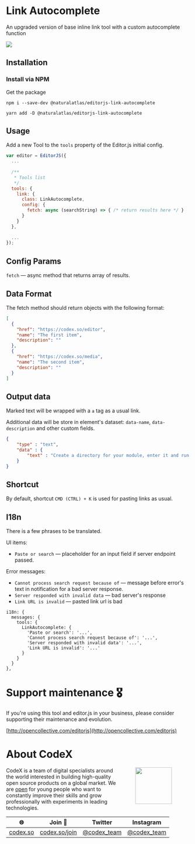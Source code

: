 # Link Autocomplete

An upgraded version of base inline link tool with a custom autocomplete function

![](example/assets/example.png)

## Installation

### Install via NPM

Get the package

```shell
npm i --save-dev @naturalatlas/editorjs-link-autocomplete
```

```shell
yarn add -D @naturalatlas/editorjs-link-autocomplete
```

## Usage

Add a new Tool to the `tools` property of the Editor.js initial config.

```javascript
var editor = EditorJS({
  ...
 
  /**
   * Tools list
   */
  tools: {
    link: {
      class: LinkAutocomplete,
      config: {
        fetch: async (searchString) => { /* return results here */ }
      }
    }
  },
  
  ...
});
```

## Config Params

`fetch` — async method that returns array of results.

## Data Format

The fetch method should return objects with the following format:

```json
[
  {
    "href": "https://codex.so/editor",
    "name": "The first item",
    "description": ""
  },
  {
    "href": "https://codex.so/media",
    "name": "The second item",
    "description": ""
  }
]
```

## Output data

Marked text will be wrapped with a `a` tag as a usual link.

Additional data will be store in element's dataset: `data-name`, `data-description` and other custom fields.

```json
{
    "type" : "text",
    "data" : {
        "text" : "Create a directory for your module, enter it and run <a href=\"https://codex.so/\" data-name=\"CodeX Site\">npm init</a> command."
    }
}
```

## Shortcut

By default, shortcut `CMD (CTRL) + K` is used for pasting links as usual.

## I18n

There is a few phrases to be translated. 

UI items:

- `Paste or search` — placeholder for an input field if server endpoint passed.

Error messages:

- `Cannot process search request because of` — message before error's text in notification for a bad server response.
- `Server responded with invalid data` — bad server's response
- `Link URL is invalid` — pasted link url is bad 

```
i18n: {
  messages: {
    tools: {
      LinkAutocomplete: {
        'Paste or search': '...',
        'Cannot process search request because of': '...',
        'Server responded with invalid data': '...',
        'Link URL is invalid': '...'
      }
    }
  }
},
```

# Support maintenance 🎖

If you're using this tool and editor.js in your business, please consider supporting their maintenance and evolution.

[http://opencollective.com/editorjs](http://opencollective.com/editorjs)

# About CodeX

<img align="right" width="100" height="100" src="https://codex.so/public/app/img/codex-logo.svg" hspace="50">

CodeX is a team of digital specialists around the world interested in building high-quality open source products on a global market. We are [open](https://codex.so/join) for young people who want to constantly improve their skills and grow professionally with experiments in leading technologies.

| 🌐 | Join  👋  | Twitter | Instagram |
| -- | -- | -- | -- |
| [codex.so](https://codex.so) | [codex.so/join](https://codex.so/join) |[@codex_team](http://twitter.com/codex_team) | [@codex_team](http://instagram.com/codex_team) |
